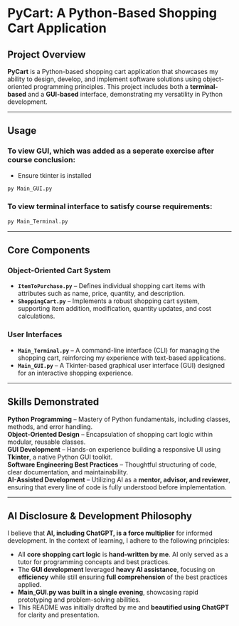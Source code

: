# PyCart: A Python-Based Shopping Cart Application

## Project Overview  
**PyCart** is a Python-based shopping cart application that showcases my ability to design, develop, and implement software solutions using object-oriented programming principles. This project includes both a **terminal-based** and a **GUI-based** interface, demonstrating my versatility in Python development.

---
## Usage
### To view GUI, which was added as a seperate exercise after course conclusion:
- Ensure tkinter is installed
```bash
py Main_GUI.py
```

### To view terminal interface to satisfy course requirements:
```bash
py Main_Terminal.py
```
---

## Core Components  

### **Object-Oriented Cart System**  
- **`ItemToPurchase.py`** – Defines individual shopping cart items with attributes such as name, price, quantity, and description.  
- **`ShoppingCart.py`** – Implements a robust shopping cart system, supporting item addition, modification, quantity updates, and cost calculations.  

### **User Interfaces**  
- **`Main_Terminal.py`** – A command-line interface (CLI) for managing the shopping cart, reinforcing my experience with text-based applications.  
- **`Main_GUI.py`** – A Tkinter-based graphical user interface (GUI) designed for an interactive shopping experience.  

---

## Skills Demonstrated  

**Python Programming** – Mastery of Python fundamentals, including classes, methods, and error handling.  
**Object-Oriented Design** – Encapsulation of shopping cart logic within modular, reusable classes.  
**GUI Development** – Hands-on experience building a responsive UI using **Tkinter**, a native Python GUI toolkit.  
**Software Engineering Best Practices** – Thoughtful structuring of code, clear documentation, and maintainability.  
**AI-Assisted Development** – Utilizing AI as a **mentor, advisor, and reviewer**, ensuring that every line of code is fully understood before implementation.  

---

## AI Disclosure & Development Philosophy  
I believe that **AI, including ChatGPT, is a force multiplier** for informed development. In the context of learning, I adhere to the following principles:  

- All **core shopping cart logic** is **hand-written by me**. AI only served as a tutor for programming concepts and best
practices.
- The **GUI development** leveraged **heavy AI assistance**, focusing on **efficiency** while still ensuring **full comprehension** of the best practices applied.  
- **Main_GUI.py was built in a single evening**, showcasing rapid prototyping and problem-solving abilities.  
- This README was initially drafted by me and **beautified using ChatGPT** for clarity and presentation.  
